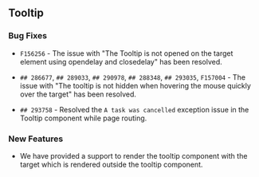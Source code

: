 ##  Tooltip

###    Bug Fixes

- `F156256` - The issue with "The Tooltip is not opened on the target element using opendelay and closedelay" has been resolved.

- `## 286677`, `## 289033`, `## 290978`, `## 288348`, `## 293035`, `F157004` - The issue with "The tooltip is not hidden when hovering the mouse quickly over the target" has been resolved.

- `## 293758` - Resolved the `A task was cancelled` exception issue in the Tooltip component while page routing.

###    New Features

- We have provided a support to render the tooltip component with the target which is rendered outside the tooltip component.
